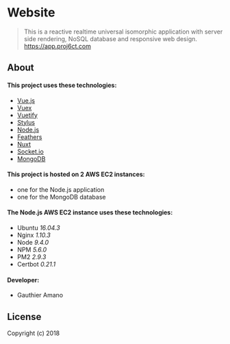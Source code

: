 # Website

> This is a reactive realtime universal isomorphic application with server side rendering, NoSQL database and responsive web design.<br>
https://app.proj6ct.com

## About

#### This project uses these technologies:
- [Vue.js](https://vuejs.org)
- [Vuex](https://vuex.vuejs.org/en)
- [Vuetify](https://vuetifyjs.com)
- [Stylus](http://stylus-lang.com)
- [Node.js](https://nodejs.org)
- [Feathers](http://feathersjs.com)
- [Nuxt](https://nuxtjs.org)
- [Socket.io](https://socket.io)
- [MongoDB](https://www.mongodb.com)

#### This project is hosted on 2 AWS EC2 instances:
- one for the Node.js application
- one for the MongoDB database

#### The Node.js AWS EC2 instance uses these technologies:
- Ubuntu *16.04.3*
- Nginx *1.10.3*
- Node *9.4.0*
- NPM *5.6.0*
- PM2 *2.9.3*
- Certbot *0.21.1*

#### Developer:
- Gauthier Amano

## License

Copyright (c) 2018